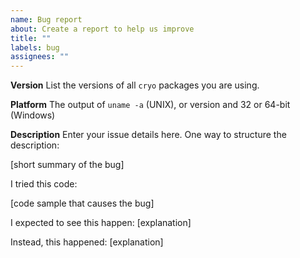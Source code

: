 ```yaml
---
name: Bug report
about: Create a report to help us improve
title: ""
labels: bug
assignees: ""
---
```


**Version**
List the versions of all `cryo` packages you are using.


**Platform**
The output of `uname -a` (UNIX), or version and 32 or 64-bit (Windows)

**Description**
Enter your issue details here.
One way to structure the description:

[short summary of the bug]

I tried this code:

[code sample that causes the bug]

I expected to see this happen: [explanation]

Instead, this happened: [explanation]
